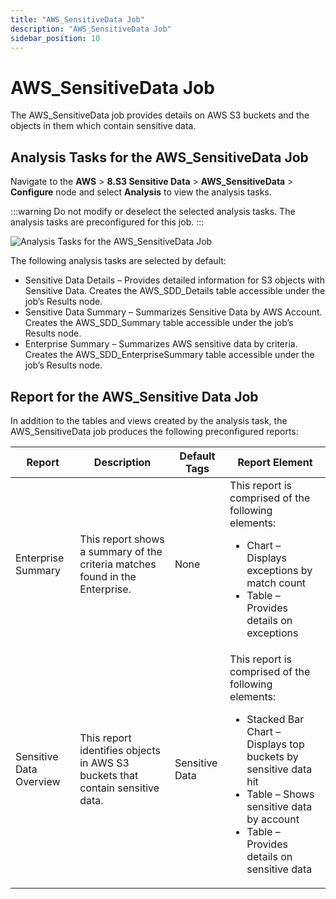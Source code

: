 ```yaml
---
title: "AWS_SensitiveData Job"
description: "AWS_SensitiveData Job"
sidebar_position: 10
---
```


# AWS_SensitiveData Job

The AWS_SensitiveData job provides details on AWS S3 buckets and the objects in them which contain
sensitive data.

## Analysis Tasks for the AWS_SensitiveData Job

Navigate to the **AWS** > **8.S3 Sensitive Data** > **AWS_SensitiveData** > **Configure** node and
select **Analysis** to view the analysis tasks.

:::warning
Do not modify or deselect the selected analysis tasks. The analysis tasks are
preconfigured for this job.
:::


![Analysis Tasks for the AWS_SensitiveData Job](/images/accessanalyzer/11.6/solutions/aws/sensitivedata/sensitivedataanalysis.webp)

The following analysis tasks are selected by default:

- Sensitive Data Details – Provides detailed information for S3 objects with Sensitive Data. Creates
  the AWS_SDD_Details table accessible under the job’s Results node.
- Sensitive Data Summary – Summarizes Sensitive Data by AWS Account. Creates the AWS_SDD_Summary
  table accessible under the job’s Results node.
- Enterprise Summary – Summarizes AWS sensitive data by criteria. Creates the
  AWS_SDD_EnterpriseSummary table accessible under the job’s Results node.

## Report for the AWS_Sensitive Data Job

In addition to the tables and views created by the analysis task, the AWS_SensitiveData job produces
the following preconfigured reports:

| Report                  | Description                                                                   | Default Tags   | Report Element                                                                                                                                                                                                                          |
| ----------------------- | ----------------------------------------------------------------------------- | -------------- | --------------------------------------------------------------------------------------------------------------------------------------------------------------------------------------------------------------------------------------- |
| Enterprise Summary      | This report shows a summary of the criteria matches found in the Enterprise.  | None           | This report is comprised of the following elements: <ul><li>Chart – Displays exceptions by match count</li><li>Table – Provides details on exceptions</li></ul>                                                                         |
| Sensitive Data Overview | This report identifies objects in AWS S3 buckets that contain sensitive data. | Sensitive Data | This report is comprised of the following elements: <ul><li>Stacked Bar Chart – Displays top buckets by sensitive data hit</li><li>Table – Shows sensitive data by account</li><li>Table – Provides details on sensitive data</li></ul> |
